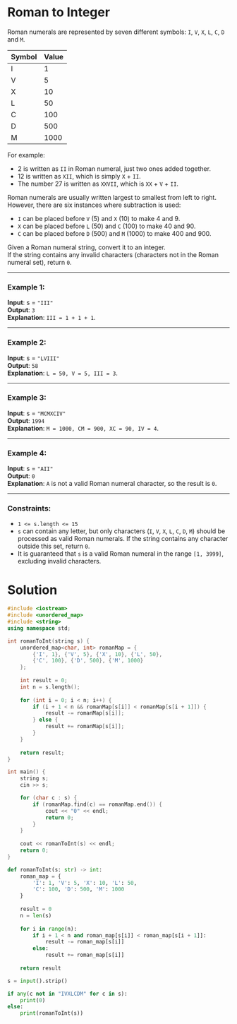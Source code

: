 # Roman to Integer  

Roman numerals are represented by seven different symbols: `I`, `V`, `X`, `L`, `C`, `D` and `M`.

| Symbol | Value |
|--------|-------|
| I      | 1     |
| V      | 5     |
| X      | 10    |
| L      | 50    |
| C      | 100   |
| D      | 500   |
| M      | 1000  |

For example:
- 2 is written as `II` in Roman numeral, just two ones added together.
- 12 is written as `XII`, which is simply `X` + `II`.
- The number 27 is written as `XXVII`, which is `XX` + `V` + `II`.

Roman numerals are usually written largest to smallest from left to right. However, there are six instances where subtraction is used:
- `I` can be placed before `V` (5) and `X` (10) to make 4 and 9. 
- `X` can be placed before `L` (50) and `C` (100) to make 40 and 90. 
- `C` can be placed before `D` (500) and `M` (1000) to make 400 and 900.

Given a Roman numeral string, convert it to an integer.  
If the string contains any invalid characters (characters not in the Roman numeral set), return `0`.

---
### Example 1:
**Input**: s = `"III"`  
**Output**: `3`  
**Explanation**: `III = 1 + 1 + 1`.

---
### Example 2:
**Input**: s = `"LVIII"`  
**Output**: `58`  
**Explanation**: `L = 50, V = 5, III = 3`.

---
### Example 3:
**Input**: s = `"MCMXCIV"`  
**Output**: `1994`  
**Explanation**: `M = 1000, CM = 900, XC = 90, IV = 4`.

---
### Example 4:
**Input**: s = `"AII"`  
**Output**: `0`  
**Explanation**: `A` is not a valid Roman numeral character, so the result is `0`.

---
### Constraints:
- `1 <= s.length <= 15`
- `s` can contain any letter, but only characters (`I`, `V`, `X`, `L`, `C`, `D`, `M`) should be processed as valid Roman numerals. If the string contains any character outside this set, return `0`.
- It is guaranteed that `s` is a valid Roman numeral in the range `[1, 3999]`, excluding invalid characters.


# Solution


```cpp
#include <iostream>
#include <unordered_map>
#include <string>
using namespace std;

int romanToInt(string s) {
    unordered_map<char, int> romanMap = {
        {'I', 1}, {'V', 5}, {'X', 10}, {'L', 50},
        {'C', 100}, {'D', 500}, {'M', 1000}
    };
    
    int result = 0;
    int n = s.length();
    
    for (int i = 0; i < n; i++) {
        if (i + 1 < n && romanMap[s[i]] < romanMap[s[i + 1]]) {
            result -= romanMap[s[i]];
        } else {
            result += romanMap[s[i]];
        }
    }
    
    return result;
}

int main() {
    string s;
    cin >> s;

    for (char c : s) {
        if (romanMap.find(c) == romanMap.end()) {
            cout << "0" << endl;
            return 0;
        }
    }
    
    cout << romanToInt(s) << endl;
    return 0;
}

```


```python
def romanToInt(s: str) -> int:
    roman_map = {
        'I': 1, 'V': 5, 'X': 10, 'L': 50,
        'C': 100, 'D': 500, 'M': 1000
    }
    
    result = 0
    n = len(s)
    
    for i in range(n):
        if i + 1 < n and roman_map[s[i]] < roman_map[s[i + 1]]:
            result -= roman_map[s[i]]
        else:
            result += roman_map[s[i]]
    
    return result

s = input().strip()

if any(c not in "IVXLCDM" for c in s):
    print(0)
else:
    print(romanToInt(s))

```